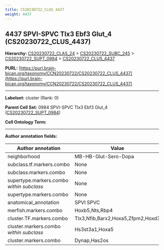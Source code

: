 ```yaml
---
title: CS20230722_CLUS_4437
weight: 4437
---
```

## 4437 SPVI-SPVC Tlx3 Ebf3 Glut_4 (CS20230722_CLUS_4437)
<b>Hierarchy: </b>
[CS20230722_CLAS_24](../CS20230722_CLAS_24) >
[CS20230722_SUBC_245](../CS20230722_SUBC_245) >
[CS20230722_SUPT_0984](../CS20230722_SUPT_0984) >
[CS20230722_CLUS_4437](../CS20230722_CLUS_4437)

**PURL:** [https://purl.brain-bican.org/taxonomy/CCN20230722/CS20230722_CLUS_4437](https://purl.brain-bican.org/taxonomy/CCN20230722/CS20230722_CLUS_4437)

---


**Labelset:** cluster (Rank: 0)

**Parent Cell Set:** 0984 SPVI-SPVC Tlx3 Ebf3 Glut_4 ([CS20230722_SUPT_0984](../CS20230722_SUPT_0984))



**Cell Ontology Term:** 

[MARKER GENES.]: #


---

[TRANSFERRED ANNOTATIONS.]: #


[AUTHOR ANNOTATION FIELDS.]: #


**Author annotation fields:**

| Author annotation | Value |
|-------------------|-------|
|neighborhood|MB-HB-Glut-Sero-Dopa|
|subclass.tf.markers.combo|None|
|subclass.markers.combo|None|
|supertype.markers.combo _within subclass_|None|
|supertype.markers.combo|None|
|anatomical_annotation|SPVI SPVC|
|merfish.markers.combo|Hoxb5,Nts,Rbp4|
|cluster.TF.markers.combo|Tlx3,Nfib,Barx2,Hoxa5,Zfpm2,Hoxd3|
|cluster.markers.combo _within subclass_|Hs3st3a1,Hoxa5|
|cluster.markers.combo|Dynap,Has2os|
